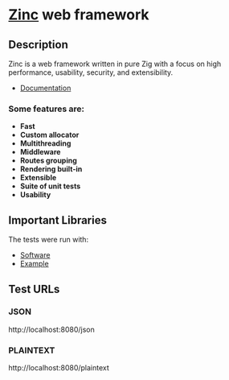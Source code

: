 # [Zinc](https://zinc.zon.dev) web framework

## Description

Zinc is a web framework written in pure Zig with a focus on high performance, usability, security, and extensibility.

* [Documentation](https://zinc.zon.dev/)

### Some features are:
- **Fast**
- **Custom allocator**
- **Multithreading**
- **Middleware**
- **Routes grouping**
- **Rendering built-in**
- **Extensible**
- **Suite of unit tests**
- **Usability**

## Important Libraries
The tests were run with:
* [Software](https://zinc.zon.dev/)
* [Example](https://github.com/zon-dev/zinc-examples)

## Test URLs
### JSON

http://localhost:8080/json

### PLAINTEXT

http://localhost:8080/plaintext
